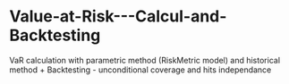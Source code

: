 # Value-at-Risk---Calcul-and-Backtesting
VaR calculation with parametric method (RiskMetric model) and historical method + Backtesting - unconditional coverage and hits independance
